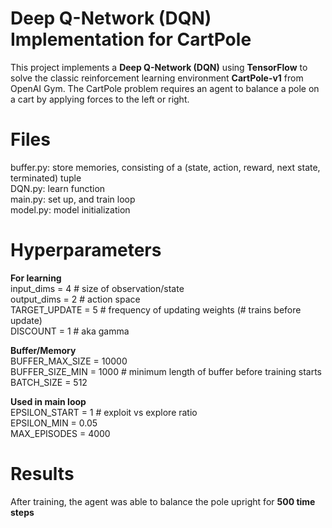 # Deep Q-Network (DQN) Implementation for CartPole

This project implements a **Deep Q-Network (DQN)** using **TensorFlow** to solve the classic reinforcement learning environment **CartPole-v1** from OpenAI Gym.
The CartPole problem requires an agent to balance a pole on a cart by applying forces to the left or right.

# Files
buffer.py: store memories, consisting of a (state, action, reward, next state, terminated) tuple  
DQN.py: learn function  
main.py: set up, and train loop  
model.py: model initialization

# Hyperparameters
**For learning**  
input_dims = 4 # size of observation/state  
output_dims = 2 # action space  
TARGET_UPDATE = 5 # frequency of updating weights (# trains before update)  
DISCOUNT = 1 # aka gamma

**Buffer/Memory**  
BUFFER_MAX_SIZE = 10000  
BUFFER_SIZE_MIN = 1000 # minimum length of buffer before training starts  
BATCH_SIZE = 512

**Used in main loop**  
EPSILON_START = 1 # exploit vs explore ratio  
EPSILON_MIN = 0.05  
MAX_EPISODES = 4000

# Results
After training, the agent was able to balance the pole upright for **500 time steps**
